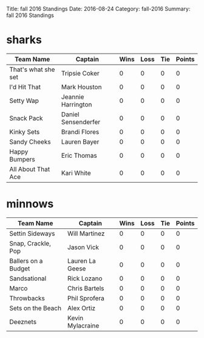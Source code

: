 Title: fall 2016 Standings
Date: 2016-08-24
Category: fall-2016
Summary: fall 2016 Standings

sharks
=====
| Team Name | Captain | Wins | Loss | Tie | Points |
| --- | --- | --- | --- | --- | --- |
| That's what she set | Tripsie Coker | 0 | 0 | 0 | 0 |
| I'd Hit That | Mark Houston | 0 | 0 | 0 | 0 |
| Setty Wap | Jeannie Harrington | 0 | 0 | 0 | 0 |
| Snack Pack | Daniel Sensenderfer | 0 | 0 | 0 | 0 |
| Kinky Sets | Brandi Flores | 0 | 0 | 0 | 0 |
| Sandy Cheeks | Lauren Bayer | 0 | 0 | 0 | 0 |
| Happy Bumpers | Eric Thomas | 0 | 0 | 0 | 0 |
| All About That Ace | Kari White | 0 | 0 | 0 | 0 |

minnows
=====
| Team Name | Captain | Wins | Loss | Tie | Points |
| --- | --- | --- | --- | --- | --- |
| Settin Sideways | Will Martinez | 0 | 0 | 0 | 0 |
| Snap, Crackle, Pop | Jason Vick | 0 | 0 | 0 | 0 |
| Ballers on a Budget | Lauren La Geese | 0 | 0 | 0 | 0 |
| Sandsational | Rick Lozano | 0 | 0 | 0 | 0 |
| Marco | Chris Bartels | 0 | 0 | 0 | 0 |
| Throwbacks | Phil Sprofera | 0 | 0 | 0 | 0 |
| Sets on the Beach | Alex Ortiz | 0 | 0 | 0 | 0 |
| Deeznets | Kevin Mylacraine | 0 | 0 | 0 | 0 |


